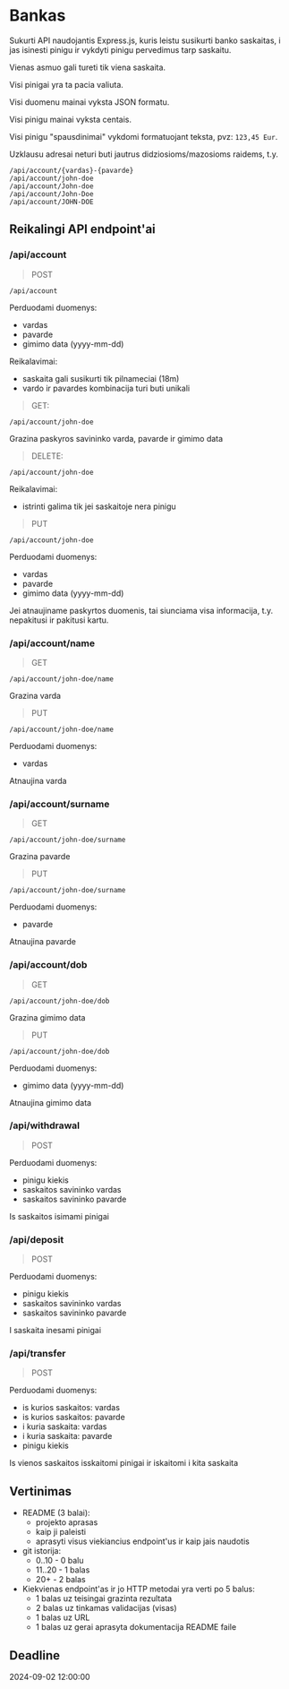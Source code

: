 # Bankas

Sukurti API naudojantis Express.js, kuris leistu susikurti banko saskaitas, i jas isinesti pinigu ir vykdyti pinigu pervedimus tarp saskaitu.

Vienas asmuo gali tureti tik viena saskaita.

Visi pinigai yra ta pacia valiuta.

Visi duomenu mainai vyksta JSON formatu.

Visi pinigu mainai vyksta centais.

Visi pinigu "spausdinimai" vykdomi formatuojant teksta, pvz: `123,45 Eur`.

Uzklausu adresai neturi buti jautrus didziosioms/mazosioms raidems, t.y.

```
/api/account/{vardas}-{pavarde}
/api/account/john-doe
/api/account/John-doe
/api/account/John-Doe
/api/account/JOHN-DOE
```

## Reikalingi API endpoint'ai

### /api/account

> POST

```
/api/account
```

Perduodami duomenys:

- vardas
- pavarde
- gimimo data (yyyy-mm-dd)

Reikalavimai:

- saskaita gali susikurti tik pilnameciai (18m)
- vardo ir pavardes kombinacija turi buti unikali

> GET:

```
/api/account/john-doe
```

Grazina paskyros savininko varda, pavarde ir gimimo data

> DELETE:

```
/api/account/john-doe
```

Reikalavimai:

- istrinti galima tik jei saskaitoje nera pinigu

> PUT

```
/api/account/john-doe
```

Perduodami duomenys:

- vardas
- pavarde
- gimimo data (yyyy-mm-dd)

Jei atnaujiname paskyrtos duomenis, tai siunciama visa informacija, t.y. nepakitusi ir pakitusi kartu.

### /api/account/name

> GET

```
/api/account/john-doe/name
```

Grazina varda

> PUT

```
/api/account/john-doe/name
```

Perduodami duomenys:

- vardas

Atnaujina varda

### /api/account/surname

> GET

```
/api/account/john-doe/surname
```

Grazina pavarde

> PUT

```
/api/account/john-doe/surname
```

Perduodami duomenys:

- pavarde

Atnaujina pavarde

### /api/account/dob

> GET

```
/api/account/john-doe/dob
```

Grazina gimimo data

> PUT

```
/api/account/john-doe/dob
```

Perduodami duomenys:

- gimimo data (yyyy-mm-dd)

Atnaujina gimimo data

### /api/withdrawal

> POST

Perduodami duomenys:

- pinigu kiekis
- saskaitos savininko vardas
- saskaitos savininko pavarde

Is saskaitos isimami pinigai

### /api/deposit

> POST

Perduodami duomenys:

- pinigu kiekis
- saskaitos savininko vardas
- saskaitos savininko pavarde

I saskaita inesami pinigai

### /api/transfer

> POST

Perduodami duomenys:

- is kurios saskaitos: vardas
- is kurios saskaitos: pavarde
- i kuria saskaita: vardas
- i kuria saskaita: pavarde
- pinigu kiekis

Is vienos saskaitos isskaitomi pinigai ir iskaitomi i kita saskaita

## Vertinimas

- README (3 balai):
  - projekto aprasas
  - kaip ji paleisti
  - aprasyti visus viekiancius endpoint'us ir kaip jais naudotis
- git istorija:
  - 0..10 - 0 balu
  - 11..20 - 1 balas
  - 20+ - 2 balas
- Kiekvienas endpoint'as ir jo HTTP metodai yra verti po 5 balus:
  - 1 balas uz teisingai grazinta rezultata
  - 2 balas uz tinkamas validacijas (visas)
  - 1 balas uz URL
  - 1 balas uz gerai aprasyta dokumentacija README faile

## Deadline

2024-09-02 12:00:00
